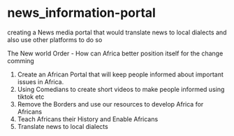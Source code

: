 # news_information-portal
creating a News media portal that would translate news to local dialects and also use other platforms to do so



The New world Order - How can Africa better position itself for the change comming

  1. Create an African Portal that will keep people informed about important issues in Africa.
  2. Using Comedians to create short videos to make people informed using tiktok etc
  3. Remove the Borders and use our resources to develop Africa for Africans
  4. Teach Africans their History and Enable Africans
  5. Translate news to local dialects
